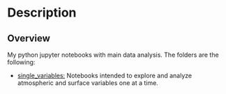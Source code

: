 # Description

## Overview

My python jupyter notebooks with main data analysis. The folders are the following:

- [single_variables:](./single_variables) Notebooks intended to explore and analyze atmospheric and surface variables one at a time. 